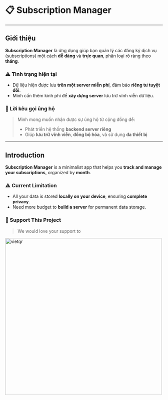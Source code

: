 # 📋 Subscription Manager

---

##  Giới thiệu

**Subscription Manager** là ứng dụng giúp bạn quản lý các đăng ký dịch vụ (subscriptions) một cách **dễ dàng** và **trực quan**, phân loại rõ ràng theo **tháng**.

### ⚠️ Tình trạng hiện tại

- Dữ liệu hiện được lưu **trên một server miễn phí**, đảm bảo **riêng tư tuyệt đối**.
- Mình cần thêm kinh phí để **xây dựng server** lưu trữ vĩnh viễn dữ liệu.

### 🙏 Lời kêu gọi ủng hộ

> Mình mong muốn nhận được sự ủng hộ từ cộng đồng để:
> - Phát triển hệ thống **backend server riêng**
> - Giúp **lưu trữ vĩnh viễn**, **đồng bộ hóa**, và sử dụng **đa thiết bị**

---

##  Introduction 

**Subscription Manager** is a minimalist app that helps you **track and manage your subscriptions**, organized by **month**.

### ⚠️ Current Limitation

- All your data is stored **locally on your device**, ensuring **complete privacy**.
- Need more budget to **build a server** for permanent data storage.

### 🙏 Support This Project

> We would love your support to

<img src="https://github.com/user-attachments/assets/7db97ae2-07ca-49b4-96a0-412b17877734" alt="vietqr" width="500" />

